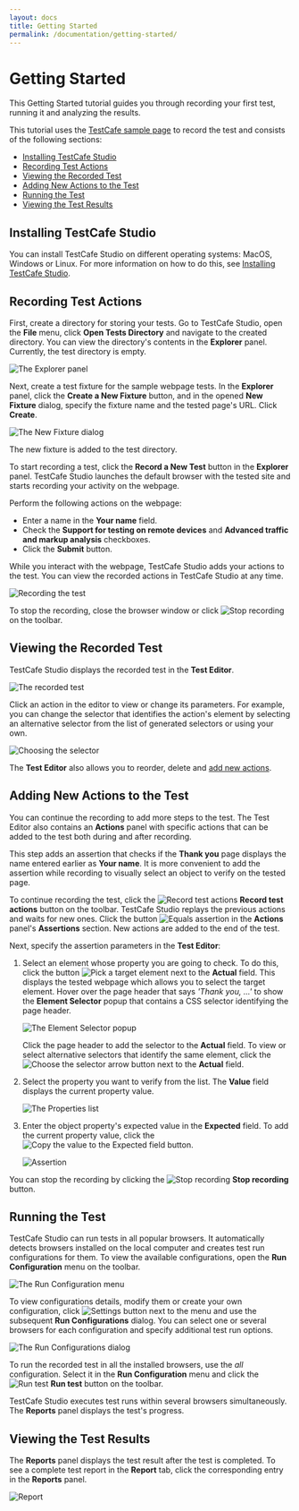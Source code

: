 ```yaml
---
layout: docs
title: Getting Started
permalink: /documentation/getting-started/
---
```

# Getting Started

This Getting Started tutorial guides you through recording your first test, running it and analyzing the results.

This tutorial uses the [TestCafe sample page](http://devexpress.github.io/testcafe/example) to record the test and consists of the following sections:

* [Installing TestCafe Studio](#installing-testcafe-studio)
* [Recording Test Actions](#recording-test-actions)
* [Viewing the Recorded Test](#viewing-the-recorded-test)
* [Adding New Actions to the Test](#adding-new-actions-to-the-test)
* [Running the Test](#running-the-test)
* [Viewing the Test Results](#viewing-the-test-results)

## Installing TestCafe Studio

You can install TestCafe Studio on different operating systems: MacOS, Windows or Linux. For more information on how to do this, see [Installing TestCafe Studio](../installing-testcafe-studio/README.md).

## Recording Test Actions

First, create a directory for storing your tests.
Go to TestCafe Studio, open the **File** menu, click **Open Tests Directory** and navigate to the created directory.
You can view the directory's contents in the **Explorer** panel. Currently, the test directory is empty.

![The Explorer panel](../../images/getting-started/explorer-panel.png)

Next, create a test fixture for the sample webpage tests.
In the **Explorer** panel, click the **Create a New Fixture** button, and in the opened **New Fixture** dialog, specify the fixture name and the tested page's URL. Click **Create**.

![The New Fixture dialog](../../images/getting-started/new-fixture-dialog.png)

The new fixture is added to the test directory.

To start recording a test, click the **Record a New Test** button in the **Explorer** panel.
TestCafe Studio launches the default browser with the tested site and starts recording your activity on the webpage.

Perform the following actions on the webpage:

* Enter a name in the **Your name** field.
* Check the **Support for testing on remote devices** and **Advanced traffic and markup analysis** checkboxes.
* Click the **Submit** button.

While you interact with the webpage, TestCafe Studio adds your actions to the test. You can view the recorded actions in TestCafe Studio at any time.

![Recording the test](../../images/getting-started/recording-the-test.png)

To stop the recording, close the browser window or click ![Stop recording](../../images/getting-started/stop-recording-icon.png) on the toolbar.

## Viewing the Recorded Test

TestCafe Studio displays the recorded test in the **Test Editor**.

![The recorded test](../../images/getting-started/recorded-test.png)

Click an action in the editor to view or change its parameters.
For example, you can change the selector that identifies the action's element by selecting an alternative selector from the list of generated selectors or using your own.

![Choosing the selector](../../images/getting-started/choosing-the-selector.png)

The **Test Editor** also allows you to reorder, delete and [add new actions](#adding-new-actions-to-the-test).

## Adding New Actions to the Test

You can continue the recording to add more steps to the test. The Test Editor also contains an **Actions** panel with specific actions that can be added to the test both during and after recording.

This step adds an assertion that checks if the **Thank you** page displays the name entered earlier as **Your name**. It is more convenient to add the assertion while recording to visually select an object to verify on the tested page.

To continue recording the test, click the ![Record test actions](../../images/getting-started/record-test-icon.png) **Record test actions** button on the toolbar.
TestCafe Studio replays the previous actions and waits for new ones.
Click the button ![Equals assertion](../../images/getting-started/assertion-eql-icon.svg) in the **Actions** panel's **Assertions** section.
New actions are added to the end of the test.

Next, specify the assertion parameters in the **Test Editor**:

1. Select an element whose property you are going to check. To do this, click the button ![Pick a target element](../../images/getting-started/element-picker-icon.png) next to the **Actual** field. This displays the tested webpage which allows you to select the target element. Hover over the page header that says *'Thank you, ...'* to show the **Element Selector** popup that contains a CSS selector identifying the page header.

    ![The Element Selector popup](../../images/getting-started/selector-popup.png)

    Click the page header to add the selector to the **Actual** field. To view or select alternative selectors that identify the same element, click the ![Choose the selector](../../images/getting-started/id-bar-icon.png) arrow button next to the **Actual** field.

2. Select the property you want to verify from the list. The **Value** field displays the current property value.

    ![The Properties list](../../images/getting-started/properties-list.png)

3. Enter the object property's expected value in the **Expected** field. To add the current property value, click the ![Copy the value to the Expected field](../../images/getting-started/copy-value-icon.png) button.

    ![Assertion](../../images/getting-started/assertion.png)

You can stop the recording by clicking the ![Stop recording](../../images/getting-started/stop-recording-icon.png) **Stop recording** button.

## Running the Test

TestCafe Studio can run tests in all popular browsers.
It automatically detects browsers installed on the local computer and creates test run configurations for them.
To view the available configurations, open the **Run Configuration** menu on the toolbar.

![The Run Configuration menu](../../images/getting-started/run-configuration-menu.png)

To view configurations details, modify them or create your own configuration, click ![Settings button](../../images/getting-started/settings-icon.png) next to the menu and use the subsequent **Run Configurations** dialog.
You can select one or several browsers for each configuration and specify additional test run options.

![The Run Configurations dialog](../../images/getting-started/run-configurations-dialog.png)

To run the recorded test in all the installed browsers, use the *all* configuration. Select it in the **Run Configuration** menu and click the ![Run test](../../images/getting-started/action-run-icon.png) **Run test** button on the toolbar.

TestCafe Studio executes test runs within several browsers simultaneously.
The **Reports** panel displays the test's progress.

## Viewing the Test Results

The **Reports** panel displays the test result after the test is completed. To see a complete test report in the **Report** tab, click the corresponding entry in the **Reports** panel.

![Report](../../images/getting-started/report.png)